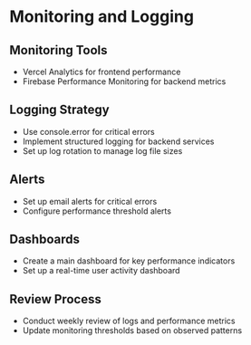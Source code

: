 # Monitoring and Logging

## Monitoring Tools
- Vercel Analytics for frontend performance
- Firebase Performance Monitoring for backend metrics

## Logging Strategy
- Use console.error for critical errors
- Implement structured logging for backend services
- Set up log rotation to manage log file sizes

## Alerts
- Set up email alerts for critical errors
- Configure performance threshold alerts

## Dashboards
- Create a main dashboard for key performance indicators
- Set up a real-time user activity dashboard

## Review Process
- Conduct weekly review of logs and performance metrics
- Update monitoring thresholds based on observed patterns
